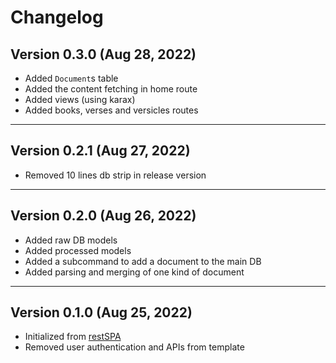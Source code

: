 # Changelog

## Version 0.3.0 (Aug 28, 2022)

- Added `Document`s table
- Added the content fetching in home route
- Added views (using karax)
- Added books, verses and versicles routes

---

## Version 0.2.1 (Aug 27, 2022)

- Removed 10 lines db strip in release version

---

## Version 0.2.0 (Aug 26, 2022)

- Added raw DB models
- Added processed models
- Added a subcommand to add a document to the main DB
- Added parsing and merging of one kind of document

---

## Version 0.1.0 (Aug 25, 2022)

- Initialized from [restSPA](https://github.com/thisago/restSpa/)
- Removed user authentication and APIs from template
